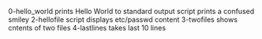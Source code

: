 0-hello_world prints Hello World to standard output
 script prints a confused smiley
2-hellofile script displays etc/passwd content
3-twofiles shows cntents of two files
4-lastlines takes last 10 lines
